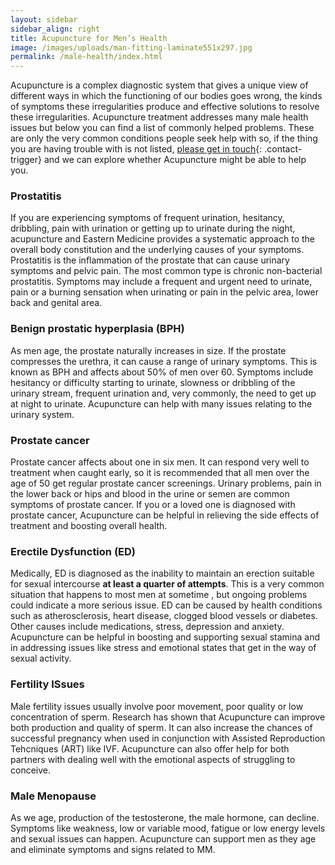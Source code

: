 ```yaml
---
layout: sidebar
sidebar_align: right
title: Acupuncture for Men’s Health
image: /images/uploads/man-fitting-laminate551x297.jpg
permalink: /male-health/index.html
---
```


Acupuncture is a complex diagnostic system that gives a unique view of different ways in which the functioning of our bodies goes wrong, the kinds of symptoms these irregularities produce and effective solutions to resolve these irregularities. Acupuncture treatment addresses many male health issues but below you can find a list of commonly helped problems.
These are only the very common conditions people seek help with so, if the thing you are having trouble with is not listed, [please get in touch](#contact-trigger){: .contact-trigger} and we can explore whether Acupuncture might be able to help you.

### Prostatitis

If you are experiencing symptoms of frequent urination, hesitancy, dribbling, pain with urination or getting up to urinate during the night, acupuncture and Eastern Medicine provides a systematic approach to the overall body constitution and the underlying causes of your symptoms. Prostatitis is the inflammation of the prostate that can cause urinary symptoms and pelvic pain.  The most common type is chronic non-bacterial prostatitis. Symptoms may include a frequent and urgent need to urinate, pain or a burning sensation when urinating or pain in the pelvic area, lower back and genital area.

### Benign prostatic hyperplasia (BPH)

As men age, the prostate naturally increases in size. If the prostate compresses the urethra, it can cause a range of urinary symptoms.  This is known as BPH and affects about 50% of men over 60.  Symptoms include hesitancy or difficulty starting to urinate, slowness or dribbling of the urinary stream, frequent urination and, very commonly, the need to get up at night to urinate. Acupuncture can help with many issues relating to the urinary system.


### Prostate cancer

Prostate cancer affects about one in six men. It can respond very well to treatment when caught early, so it is recommended that all men over the age of 50 get regular prostate cancer screenings.  Urinary problems, pain in the lower back or hips and blood in the urine or semen are common symptoms of prostate cancer.  If you or a loved one is diagnosed with prostate cancer, Acupuncture can be helpful in relieving the side effects of treatment and boosting overall health.

### Erectile Dysfunction (ED)

Medically, ED is diagnosed as the inability to maintain an erection suitable for sexual intercourse **at least a quarter of attempts**.  This is a very common situation that happens to most men at sometime , but ongoing problems could indicate a more serious issue.  ED can be caused by health conditions such as atherosclerosis, heart disease, clogged blood vessels  or diabetes.  Other causes include medications, stress, depression and anxiety.   Acupuncture can be helpful in boosting and supporting sexual stamina and in addressing issues like stress and emotional states that get in the way of sexual activity.

### Fertility ISsues

Male fertility issues usually involve poor movement, poor quality or low concentration of sperm. Research has shown that Acupuncture can improve both production and quality of sperm. It can also increase the chances of successful pregnancy when used in conjunction with Assisted Reproduction Tehcniques (ART) like IVF. Acupuncture can also offer help for both partners with dealing well with the emotional aspects of struggling to conceive.

### Male Menopause

As we age, production of the testosterone, the male hormone, can decline. Symptoms like weakness, low or variable mood, fatigue or low energy levels and sexual issues can happen.  Acupuncture can support men as they age and eliminate symptoms and signs related to MM.
